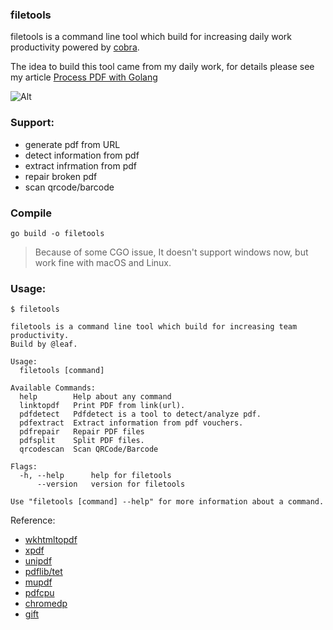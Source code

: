 ### filetools

filetools is a command line tool which build for increasing daily work productivity powered by [cobra](https://github.com/spf13/cobra).

The idea to build this tool came from my daily work, for details please see my article [Process PDF with Golang](https://www.reddit.com/r/golang/comments/eihcts/process_pdf_with_golang/)

![Alt](https://repobeats.axiom.co/api/embed/9baca42dff46729c6a002a4ed2f904ce63ea667e.svg "Repobeats analytics image")

### Support:
- generate pdf from URL
- detect information from pdf
- extract infrmation from pdf
- repair broken pdf
- scan qrcode/barcode

### Compile
```
go build -o filetools
```

> Because of some CGO issue, It doesn't support windows now, but work fine with macOS and Linux.


### Usage:
```
$ filetools

filetools is a command line tool which build for increasing team productivity.
Build by @leaf.

Usage:
  filetools [command]

Available Commands:
  help        Help about any command
  linktopdf   Print PDF from link(url).
  pdfdetect   Pdfdetect is a tool to detect/analyze pdf.
  pdfextract  Extract information from pdf vouchers.
  pdfrepair   Repair PDF files
  pdfsplit    Split PDF files.
  qrcodescan  Scan QRCode/Barcode

Flags:
  -h, --help      help for filetools
      --version   version for filetools

Use "filetools [command] --help" for more information about a command.
```


Reference:
- [wkhtmltopdf](https://wkhtmltopdf.org/)
- [xpdf](https://www.xpdfreader.com/)
- [unipdf](https://unidoc.io/)
- [pdflib/tet](https://www.pdflib.com/products/tet/)
- [mupdf](https://www.mupdf.com/index.html)
- [pdfcpu](https://pdfcpu.io/)
- [chromedp](https://github.com/chromedp/chromedp)
- [gift](github.com/disintegration/gift)

